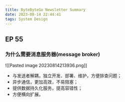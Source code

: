 ```yaml
---
title: ByteByteGo Newsletter Summary
date: 2023-08-14 22:44:41
tags: System Design
---
```


## EP 55

### 为什么需要消息服务器(message broker)

![[Pasted image 20230814213936.png]]

- 与发送者解耦，独立开发、部署、维护，方便排查问题；
- 异步通信，更加高效，不易阻塞；
- 提供数据持久化服务，提高容错性；
- 方便横向扩展。


### 
